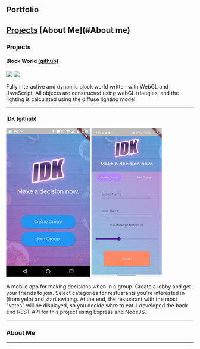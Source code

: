 ## Portfolio

## [Projects](#Projects) [About Me](#About me)

### Projects

#### Block World [(github)](https://github.com/kevinyluo/BlockWorld)

<p float="left">
    <img src="images/webgl.gif" width="500"/>
    <img src="images/webgl2.gif" width="500"/>
</p>

Fully interactive and dynamic block world written with WebGL and JavaScript. All objects are constructed using webGL triangles, and the lighting is calculated using the diffuse lighting model.

---

#### IDK [(github)](https://github.com/nachiketingle/same_home_diff_hacks/tree/backend)

<p float="left">
    <img src="images/IDK.gif" height="400"/>
    <img src="images/IDK2.jpg" height="400"/>
</p>

A mobile app for making decisions when in a group. Create a lobby and get your friends to join. Select categories for restuarants you're interested in (from yelp) and start swiping. At the end, the restuarant with the most "votes" will be displayed, so you decide whre to eat. I developed the back-end REST API for this project using Express and NodeJS.

---

### About Me

---
